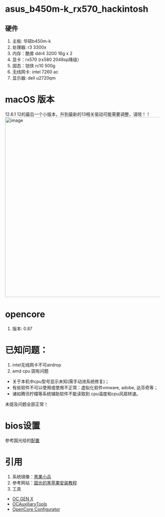 # asus_b450m-k_rx570_hackintosh
## 硬件
1. 主板: 华硕b450m-k
2. 处理器: r3 3300x
3. 内存：酷兽 ddr4 3200 16g x 2
4. 显卡：rx570 (rx580 2048sp降级）
5. 固态：铠侠 rc10 500g
6. 无线网卡: intel 7260 ac
7. 显示器: dell u2720qm 

# macOS 版本
12.6.1 12的最后一个小版本，升到最新的13相关驱动可能需要调整，请晓！！
<img width="586" alt="image" src="https://user-images.githubusercontent.com/32238306/206835282-b76a6ed0-a2da-4368-b437-c1378092d3b8.png">



# opencore
1. 版本: 0.87

# 已知问题：
1. intel无线网卡不可airdrop
2. amd cpu 固有问题
  * 关于本机中cpu型号显示未知(需手动进系统修复)；
  * 有些软件不可以使用或使用不正常：虚拟化软件vmware, adobe, 达芬奇等；
  * 诸如腾讯柠檬等系统辅助软件不能读取到 cpu温度和cpu风扇转速。

未提及问题全部正常！

# bios设置
参考国光给的[配置](https://apple.sqlsec.com/3-%E5%87%86%E5%A4%87%E5%B7%A5%E4%BD%9C/3-1/#amd-bios)

# 引用
1. 系统镜像：[黑果小兵](https://blog.daliansky.net/)
2. 参考网站：[国光的黑苹果安装教程](https://apple.sqlsec.com/)
3. 工具
  * [OC GEN X](https://github.com/Pavo-IM/OC-Gen-X)
  * [OCAuxiliaryTools](https://github.com/ic005k/OCAuxiliaryTools)
  * [OpenCore Configurator](https://mackie100projects.altervista.org/download-opencore-configurator/)
